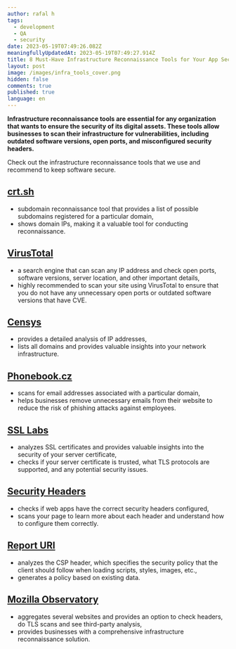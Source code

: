 ```yaml
---
author: rafal h
tags:
  - development
  - QA
  - security
date: 2023-05-19T07:49:26.082Z
meaningfullyUpdatedAt: 2023-05-19T07:49:27.914Z
title: 8 Must-Have Infrastructure Reconnaissance Tools for Your App Security
layout: post
image: /images/infra_tools_cover.png
hidden: false
comments: true
published: true
language: en
---
```

**Infrastructure reconnaissance tools are essential for any organization that wants to ensure the security of its digital assets. These tools allow businesses to scan their infrastructure for vulnerabilities, including outdated software versions, open ports, and misconfigured security headers.**

<EbookDynamic sectionTitle='Eager to discover (even) more security tools? ' ebookName='25-Tools-And-Extra-Tactics-For-App-Security-Ebook.pdf' ebookDescription='Get our free ebook now and discover what else you can use to protect your digital products.'  ebookImage='/images/cover_ebook_security.png' ebookAlt='ebook security cover' />

Check out the infrastructure reconnaissance tools that we use and recommend to keep software secure.

## [crt.sh](https://crt.sh)

* subdomain reconnaissance tool that provides a list of possible subdomains registered for a particular domain,
* shows domain IPs, making it a valuable tool for conducting reconnaissance.

## [VirusTotal](https://www.virustotal.com/gui/home/upload)

* a search engine that can scan any IP address and check open ports, software versions, server location, and other important details,
* highly recommended to scan your site using VirusTotal to ensure that you do not have any unnecessary open ports or outdated software versions that have CVE.

## [Censys](https://censys.io/)

* provides a detailed analysis of IP addresses,
* lists all domains and provides valuable insights into your network infrastructure.

## [Phonebook.cz](https://phonebook.cz/)

* scans for email addresses associated with a particular domain,
* helps businesses remove unnecessary emails from their website to reduce the risk of phishing attacks against employees.

## [SSL Labs](https://www.ssllabs.com/ssltest/)

* analyzes SSL certificates and provides valuable insights into the security of your server certificate,
* checks if your server certificate is trusted, what TLS protocols are supported, and any potential security issues.

## [Security Headers](https://securityheaders.com/)

* checks if web apps have the correct security headers configured,
* scans your page to learn more about each header and understand how to configure them correctly.

## [Report URI](https://report-uri.com/)

* analyzes the CSP header, which specifies the security policy that the client should follow when loading scripts, styles, images, etc.,
* generates a policy based on existing data.

## [Mozilla Observatory](https://observatory.mozilla.org/)

* aggregates several websites and provides an option to check headers, do TLS scans and see third-party analysis,
* provides businesses with a comprehensive infrastructure reconnaissance solution.

<EbookDynamic sectionTitle='That’s not all!' ebookName='25-Tools-And-Extra-Tactics-For-App-Security-Ebook.pdf' ebookDescription='Expand your security toolkit by downloading our free ebook today. You will find plenty of useful tools to keep your data safe.'  ebookImage='/images/cover_ebook_security.png' ebookAlt='ebook security cover' />
